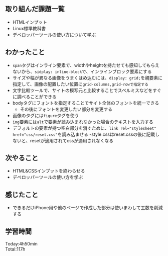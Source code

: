 ## 取り組んだ課題一覧
- HTMLインプット
- Linux標準教科書
- デベロッパーツールの使い方について学ぶ
## わかったこと
- `span`タグはインライン要素で、widthやheightを持たせても感知してもらえないから、`sidplay: inline-block`で、インラインブロック要素にする
- サイズや幅が異なる画像をうまくはめ込むには、`display: grid;`を親要素に指定して、画像の配置したい位置に`grid-columns,grid-rowで指定する`
- 文字比較ツールで、サイトの模写元と比較することでスペルミスなどをすぐに調べることができる
- bodyタグにフォントを指定することでサイト全体のフォントを統一できる
  - その後にフォントを変更したい部分を変更する
 - 画像のタグには`figure`タグを使う
 - `img`要素には`alt`で要素が読み込まれなかった場合のテキストを入力する
 - デフォルトの要素が持つ空白部分を消すために、`link rel="stylesheet" href="css/reset.css"`を読み込ませる
  -style.cssはreset.cssの後に記載しないと、resetが適用されてcssが適用されなくなる 
## 次やること
- HTML&CSSインプットを終わらせる
- デベロッパーツールの使い方を学ぶ
## 感じたこと
- できるだけiPhone用や他のページで作成した部分は使いまわして工数を削減する
## 学習時間
Today:4h50min  
Total:117h  
